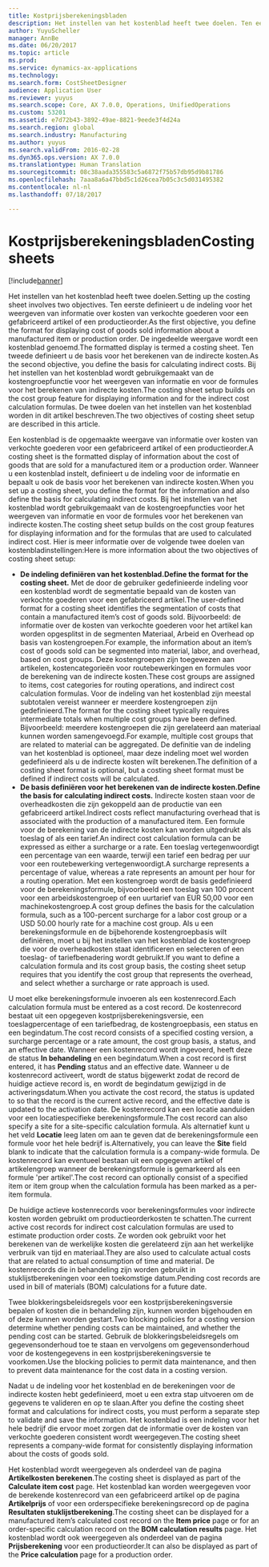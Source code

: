 ```yaml
---
title: Kostprijsberekeningsbladen
description: Het instellen van het kostenblad heeft twee doelen. Ten eerste definieert u de indeling voor het weergeven van informatie over kosten van verkochte goederen voor een gefabriceerd artikel of een productieorder. De ingedeelde weergave wordt een kostenblad genoemd. Ten tweede definieert u de basis voor het berekenen van de indirecte kosten. Bij het instellen van het kostenblad wordt gebruikgemaakt van de kostengroepfunctie voor het weergeven van informatie en voor de formules voor het berekenen van indirecte kosten. De twee doelen van het instellen van het kostenblad worden in dit artikel beschreven.
author: YuyuScheller
manager: AnnBe
ms.date: 06/20/2017
ms.topic: article
ms.prod: 
ms.service: dynamics-ax-applications
ms.technology: 
ms.search.form: CostSheetDesigner
audience: Application User
ms.reviewer: yuyus
ms.search.scope: Core, AX 7.0.0, Operations, UnifiedOperations
ms.custom: 53201
ms.assetid: e7d72b43-3892-49ae-8821-9eede3f4d24a
ms.search.region: global
ms.search.industry: Manufacturing
ms.author: yuyus
ms.search.validFrom: 2016-02-28
ms.dyn365.ops.version: AX 7.0.0
ms.translationtype: Human Translation
ms.sourcegitcommit: 08c38aada355583c5a6872f75b57db95d9b81786
ms.openlocfilehash: 7aaa8a6a47bbd5c1d26cea7b05c3c5d031495382
ms.contentlocale: nl-nl
ms.lasthandoff: 07/18/2017

---
```


# <a name="costing-sheets"></a><span data-ttu-id="5194a-108">Kostprijsberekeningsbladen</span><span class="sxs-lookup"><span data-stu-id="5194a-108">Costing sheets</span></span>

[!include[banner](../includes/banner.md)]


<span data-ttu-id="5194a-109">Het instellen van het kostenblad heeft twee doelen.</span><span class="sxs-lookup"><span data-stu-id="5194a-109">Setting up the costing sheet involves two objectives.</span></span> <span data-ttu-id="5194a-110">Ten eerste definieert u de indeling voor het weergeven van informatie over kosten van verkochte goederen voor een gefabriceerd artikel of een productieorder.</span><span class="sxs-lookup"><span data-stu-id="5194a-110">As the first objective, you define the format for displaying cost of goods sold information about a manufactured item or production order.</span></span> <span data-ttu-id="5194a-111">De ingedeelde weergave wordt een kostenblad genoemd.</span><span class="sxs-lookup"><span data-stu-id="5194a-111">The formatted display is termed a costing sheet.</span></span> <span data-ttu-id="5194a-112">Ten tweede definieert u de basis voor het berekenen van de indirecte kosten.</span><span class="sxs-lookup"><span data-stu-id="5194a-112">As the second objective, you define the basis for calculating indirect costs.</span></span> <span data-ttu-id="5194a-113">Bij het instellen van het kostenblad wordt gebruikgemaakt van de kostengroepfunctie voor het weergeven van informatie en voor de formules voor het berekenen van indirecte kosten.</span><span class="sxs-lookup"><span data-stu-id="5194a-113">The costing sheet setup builds on the cost group feature for displaying information and for the indirect cost calculation formulas.</span></span> <span data-ttu-id="5194a-114">De twee doelen van het instellen van het kostenblad worden in dit artikel beschreven.</span><span class="sxs-lookup"><span data-stu-id="5194a-114">The two objectives of costing sheet setup are described in this article.</span></span> 

<span data-ttu-id="5194a-115">Een kostenblad is de opgemaakte weergave van informatie over kosten van verkochte goederen voor een gefabriceerd artikel of een productieorder.</span><span class="sxs-lookup"><span data-stu-id="5194a-115">A costing sheet is the formatted display of information about the cost of goods that are sold for a manufactured item or a production order.</span></span> <span data-ttu-id="5194a-116">Wanneer u een kostenblad instelt, definieert u de indeling voor de informatie en bepaalt u ook de basis voor het berekenen van indirecte kosten.</span><span class="sxs-lookup"><span data-stu-id="5194a-116">When you set up a costing sheet, you define the format for the information and also define the basis for calculating indirect costs.</span></span> <span data-ttu-id="5194a-117">Bij het instellen van het kostenblad wordt gebruikgemaakt van de kostengroepfuncties voor het weergeven van informatie en voor de formules voor het berekenen van indirecte kosten.</span><span class="sxs-lookup"><span data-stu-id="5194a-117">The costing sheet setup builds on the cost group features for displaying information and for the formulas that are used to calculated indirect cost.</span></span> <span data-ttu-id="5194a-118">Hier is meer informatie over de volgende twee doelen van kostenbladinstellingen:</span><span class="sxs-lookup"><span data-stu-id="5194a-118">Here is more information about the two objectives of costing sheet setup:</span></span>
-   <span data-ttu-id="5194a-119">**De indeling definiëren van het kostenblad.**</span><span class="sxs-lookup"><span data-stu-id="5194a-119">**Define the format for the costing sheet.**</span></span> <span data-ttu-id="5194a-120">Met de door de gebruiker gedefinieerde indeling voor een kostenblad wordt de segmentatie bepaald van de kosten van verkochte goederen voor een gefabriceerd artikel.</span><span class="sxs-lookup"><span data-stu-id="5194a-120">The user-defined format for a costing sheet identifies the segmentation of costs that contain a manufactured item’s cost of goods sold.</span></span> <span data-ttu-id="5194a-121">Bijvoorbeeld: de informatie over de kosten van verkochte goederen voor het artikel kan worden opgesplitst in de segmenten Materiaal, Arbeid en Overhead op basis van kostengroepen.</span><span class="sxs-lookup"><span data-stu-id="5194a-121">For example, the information about an item’s cost of goods sold can be segmented into material, labor, and overhead, based on cost groups.</span></span> <span data-ttu-id="5194a-122">Deze kostengroepen zijn toegewezen aan artikelen, kostencategorieën voor routebewerkingen en formules voor de berekening van de indirecte kosten.</span><span class="sxs-lookup"><span data-stu-id="5194a-122">These cost groups are assigned to items, cost categories for routing operations, and indirect cost calculation formulas.</span></span> <span data-ttu-id="5194a-123">Voor de indeling van het kostenblad zijn meestal subtotalen vereist wanneer er meerdere kostengroepen zijn gedefinieerd.</span><span class="sxs-lookup"><span data-stu-id="5194a-123">The format for the costing sheet typically requires intermediate totals when multiple cost groups have been defined.</span></span> <span data-ttu-id="5194a-124">Bijvoorbeeld: meerdere kostengroepen die zijn gerelateerd aan materiaal kunnen worden samengevoegd.</span><span class="sxs-lookup"><span data-stu-id="5194a-124">For example, multiple cost groups that are related to material can be aggregated.</span></span> <span data-ttu-id="5194a-125">De definitie van de indeling van het kostenblad is optioneel, maar deze indeling moet wel worden gedefinieerd als u de indirecte kosten wilt berekenen.</span><span class="sxs-lookup"><span data-stu-id="5194a-125">The definition of a costing sheet format is optional, but a costing sheet format must be defined if indirect costs will be calculated.</span></span>
-   <span data-ttu-id="5194a-126">**De basis definiëren voor het berekenen van de indirecte kosten.**</span><span class="sxs-lookup"><span data-stu-id="5194a-126">**Define the basis for calculating indirect costs.**</span></span> <span data-ttu-id="5194a-127">Indirecte kosten staan voor de overheadkosten die zijn gekoppeld aan de productie van een gefabriceerd artikel.</span><span class="sxs-lookup"><span data-stu-id="5194a-127">Indirect costs reflect manufacturing overhead that is associated with the production of a manufactured item.</span></span> <span data-ttu-id="5194a-128">Een formule voor de berekening van de indirecte kosten kan worden uitgedrukt als toeslag of als een tarief.</span><span class="sxs-lookup"><span data-stu-id="5194a-128">An indirect cost calculation formula can be expressed as either a surcharge or a rate.</span></span> <span data-ttu-id="5194a-129">Een toeslag vertegenwoordigt een percentage van een waarde, terwijl een tarief een bedrag per uur voor een routebewerking vertegenwoordigt.</span><span class="sxs-lookup"><span data-stu-id="5194a-129">A surcharge represents a percentage of value, whereas a rate represents an amount per hour for a routing operation.</span></span> <span data-ttu-id="5194a-130">Met een kostengroep wordt de basis gedefinieerd voor de berekeningsformule, bijvoorbeeld een toeslag van 100 procent voor een arbeidskostengroep of een uurtarief van EUR 50,00 voor een machinekostengroep.</span><span class="sxs-lookup"><span data-stu-id="5194a-130">A cost group defines the basis for the calculation formula, such as a 100-percent surcharge for a labor cost group or a USD 50.00 hourly rate for a machine cost group.</span></span> <span data-ttu-id="5194a-131">Als u een berekeningsformule en de bijbehorende kostengroepbasis wilt definiëren, moet u bij het instellen van het kostenblad de kostengroep die voor de overheadkosten staat identificeren en selecteren of een toeslag- of tariefbenadering wordt gebruikt.</span><span class="sxs-lookup"><span data-stu-id="5194a-131">If you want to define a calculation formula and its cost group basis, the costing sheet setup requires that you identify the cost group that represents the overhead, and select whether a surcharge or rate approach is used.</span></span>

<span data-ttu-id="5194a-132">U moet elke berekeningsformule invoeren als een kostenrecord.</span><span class="sxs-lookup"><span data-stu-id="5194a-132">Each calculation formula must be entered as a cost record.</span></span> <span data-ttu-id="5194a-133">De kostenrecord bestaat uit een opgegeven kostprijsberekeningsversie, een toeslagpercentage of een tariefbedrag, de kostengroepbasis, een status en een begindatum.</span><span class="sxs-lookup"><span data-stu-id="5194a-133">The cost record consists of a specified costing version, a surcharge percentage or a rate amount, the cost group basis, a status, and an effective date.</span></span> <span data-ttu-id="5194a-134">Wanneer een kostenrecord wordt ingevoerd, heeft deze de status **In behandeling** en een begindatum.</span><span class="sxs-lookup"><span data-stu-id="5194a-134">When a cost record is first entered, it has **Pending** status and an effective date.</span></span> <span data-ttu-id="5194a-135">Wanneer u de kostenrecord activeert, wordt de status bijgewerkt zodat de record de huidige actieve record is, en wordt de begindatum gewijzigd in de activeringsdatum.</span><span class="sxs-lookup"><span data-stu-id="5194a-135">When you activate the cost record, the status is updated to so that the record is the current active record, and the effective date is updated to the activation date.</span></span> <span data-ttu-id="5194a-136">De kostenrecord kan een locatie aanduiden voor een locatiespecifieke berekeningsformule.</span><span class="sxs-lookup"><span data-stu-id="5194a-136">The cost record can also specify a site for a site-specific calculation formula.</span></span> <span data-ttu-id="5194a-137">Als alternatief kunt u het veld **Locatie** leeg laten om aan te geven dat de berekeningsformule een formule voor het hele bedrijf is.</span><span class="sxs-lookup"><span data-stu-id="5194a-137">Alternatively, you can leave the **Site** field blank to indicate that the calculation formula is a company-wide formula.</span></span> <span data-ttu-id="5194a-138">De kostenrecord kan eventueel bestaan uit een opgegeven artikel of artikelengroep wanneer de berekeningsformule is gemarkeerd als een formule 'per artikel'.</span><span class="sxs-lookup"><span data-stu-id="5194a-138">The cost record can optionally consist of a specified item or item group when the calculation formula has been marked as a per-item formula.</span></span> 

<span data-ttu-id="5194a-139">De huidige actieve kostenrecords voor berekeningsformules voor indirecte kosten worden gebruikt om productieorderkosten te schatten.</span><span class="sxs-lookup"><span data-stu-id="5194a-139">The current active cost records for indirect cost calculation formulas are used to estimate production order costs.</span></span> <span data-ttu-id="5194a-140">Ze worden ook gebruikt voor het berekenen van de werkelijke kosten die gerelateerd zijn aan het werkelijke verbruik van tijd en materiaal.</span><span class="sxs-lookup"><span data-stu-id="5194a-140">They are also used to calculate actual costs that are related to actual consumption of time and material.</span></span> <span data-ttu-id="5194a-141">De kostenrecords die in behandeling zijn worden gebruikt in stuklijstberekeningen voor een toekomstige datum.</span><span class="sxs-lookup"><span data-stu-id="5194a-141">Pending cost records are used in bill of materials (BOM) calculations for a future date.</span></span> 

<span data-ttu-id="5194a-142">Twee blokkeringsbeleidsregels voor een kostprijsberekeningsversie bepalen of kosten die in behandeling zijn, kunnen worden bijgehouden en of deze kunnen worden gestart.</span><span class="sxs-lookup"><span data-stu-id="5194a-142">Two blocking policies for a costing version determine whether pending costs can be maintained, and whether the pending cost can be started.</span></span> <span data-ttu-id="5194a-143">Gebruik de blokkeringsbeleidsregels om gegevensonderhoud toe te staan en vervolgens om gegevensonderhoud voor de kostengegevens in een kostprijsberekeningsversie te voorkomen.</span><span class="sxs-lookup"><span data-stu-id="5194a-143">Use the blocking policies to permit data maintenance, and then to prevent data maintenance for the cost data in a costing version.</span></span> 

<span data-ttu-id="5194a-144">Nadat u de indeling voor het kostenblad en de berekeningen voor de indirecte kosten hebt gedefinieerd, moet u een extra stap uitvoeren om de gegevens te valideren en op te slaan.</span><span class="sxs-lookup"><span data-stu-id="5194a-144">After you define the costing sheet format and calculations for indirect costs, you must perform a separate step to validate and save the information.</span></span> <span data-ttu-id="5194a-145">Het kostenblad is een indeling voor het hele bedrijf die ervoor moet zorgen dat de informatie over de kosten van verkochte goederen consistent wordt weergegeven.</span><span class="sxs-lookup"><span data-stu-id="5194a-145">The costing sheet represents a company-wide format for consistently displaying information about the costs of goods sold.</span></span> 

<span data-ttu-id="5194a-146">Het kostenblad wordt weergegeven als onderdeel van de pagina **Artikelkosten berekenen**.</span><span class="sxs-lookup"><span data-stu-id="5194a-146">The costing sheet is displayed as part of the **Calculate item cost** page.</span></span> <span data-ttu-id="5194a-147">Het kostenblad kan worden weergegeven voor de berekende kostenrecord van een gefabriceerd artikel op de pagina **Artikelprijs** of voor een orderspecifieke berekeningsrecord op de pagina **Resultaten stuklijstberekening**.</span><span class="sxs-lookup"><span data-stu-id="5194a-147">The costing sheet can be displayed for a manufactured item’s calculated cost record on the **Item price** page or for an order-specific calculation record on the **BOM calculation results** page.</span></span> <span data-ttu-id="5194a-148">Het kostenblad wordt ook weergegeven als onderdeel van de pagina **Prijsberekening** voor een productieorder.</span><span class="sxs-lookup"><span data-stu-id="5194a-148">It can also be displayed as part of the **Price calculation** page for a production order.</span></span>






